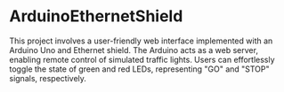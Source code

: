 # ArduinoEthernetShield
This project involves a user-friendly web interface implemented with an Arduino Uno and Ethernet shield. The Arduino acts as a web server, enabling remote control of simulated traffic lights. Users can effortlessly toggle the state of green and red LEDs, representing "GO" and "STOP" signals, respectively.
